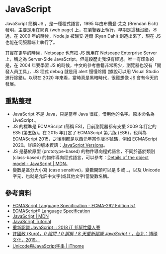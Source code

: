 # JavaScript

JavaScript 簡稱 JS ，是一種程式語言，1995 年由布蘭登·艾克 (Brendan Eich) 發明，主要是用在網頁 (web page) 上，在瀏覽器上執行，早期是這樣沒錯。不過，在 2009 年的時候，Node.js 被瑞安·達爾 (Ryan Dahl) 創造出來了，現在 JS 也能在伺服器端上執行了。

其實在更早的時候，Netscape 也有把 JS 應用在 Netscape Enterprise Server 上，稱之為 Server-Side JavaScript，但這段歷史我沒有經過。唯一有印象的是，在 2004 年要學習 JS 的時候，中文的參考書籍非常稀少，瀏覽器也沒有「開發人員工具」，JS 程式 debug 就是用 alert 慢慢除錯 (據說可以用 Visual Studio 進行除錯)。以現在 2020 年來看，當時真是黑暗時代，很難想像 JS 會有今天的發展。

## 重點整理

* JavaScript 不是 Java，只是當年 Java 很紅，借用他的名字。原本命名為 LiveScript 。
* JS 的標準是 ECMAScript (簡稱 ES)，目前瀏覽器都有支援 2009 年訂定的 ES5 (第五版)。在 2015 年訂定了 ECMAScript 第六版 (ES6)，也稱為 ECMAScript 2015，之後則都是以西元年當作版本號碼，例如 ECMAScript 2020。詳細的版本資訊：[JavaScript Versions](https://www.w3schools.com/js/js_versions.asp)。
* JS 是基於原型 (prototype-based) 的物件導向程式語言，不同於基於類別 (class-based) 的物件導向程式語言，可以參考：[Details of the object model - JavaScript | MDN](https://developer.mozilla.org/en-US/docs/Web/JavaScript/Guide/Details_of_the_Object_Model)。
* 變數是區分大小寫 (case sensitive)，變數開頭可以是 $ 或 _，以及 Unicode 字元，也就是允許中文字(或其他文字)當變數名稱。

## 參考資料

* [ECMAScript Language Specification - ECMA-262 Edition 5.1](https://www.ecma-international.org/ecma-262/5.1/)
* [ECMAScript® Language Specification](https://tc39.es/ecma262/)
* [JavaScript | MDN](https://developer.mozilla.org/en-US/docs/Web/JavaScript)
* [JavaScript Tutorial](https://www.w3schools.com/js/)
* [重新認識 JavaScript :: 2018 iT 邦幫忙鐵人賽](https://ithelp.ithome.com.tw/users/20065504/ironman/1259)
* [許國政 (Kuro)，*0 陷阱！0 誤解！8 天重新認識 JavaScript！*，台北：博碩文化，2019。](http://www.drmaster.com.tw/Bookinfo.asp?BookID=MP21913)
* [Unicode與JavaScript字串 | iThome](https://www.ithome.com.tw/voice/131688)
